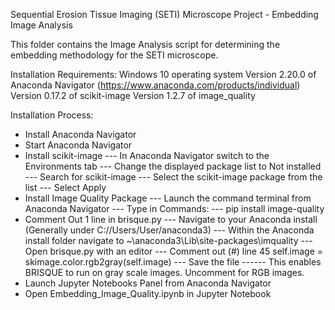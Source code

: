 Sequential Erosion Tissue Imaging (SETI) Microscope Project - Embedding Image Analysis

This folder contains the Image Analysis script for determining the embedding methodology for the SETI microscope.

Installation Requirements:
Windows 10 operating system
Version 2.20.0 of Anaconda Navigator (https://www.anaconda.com/products/individual)
Version 0.17.2 of scikit-image
Version 1.2.7 of image_quality

Installation Process:
- Install Anaconda Navigator
- Start Anaconda Navigator
- Install scikit-image
--- In Anaconda Navigator switch to the Environments tab
--- Change the displayed package list to Not installed
--- Search for scikit-image
--- Select the scikit-image package from the list 
--- Select Apply
- Install Image Quality Package
--- Launch the command terminal from Anaconda Navigator
--- Type in Commands:
--- pip install image-quality
- Comment Out 1 line in brisque.py
--- Navigate to your Anaconda install (Generally under C://Users/User/anaconda3)
--- Within the Anaconda install folder navigate to ~\anaconda3\Lib\site-packages\imquality
--- Open brisque.py with an editor 
--- Comment out (#) line 45      self.image = skimage.color.rgb2gray(self.image)
--- Save the file
------ This enables BRISQUE to run on gray scale images. Uncomment for RGB images.
- Launch Jupyter Notebooks Panel from Anaconda Navigator
- Open Embedding_Image_Quality.ipynb in Jupyter Notebook

